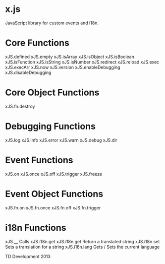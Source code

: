 x.js
====

JavaScript library for custom events and i18n.


Core Functions
====
xJS.defined
xJS.empty
xJS.isArray
xJS.isObject
xJS.isBoolean
xJS.isFunction
xJS.isString
xJS.isNumber
xJS.redirect
xJS.reload
xJS.exec
xJS.execArr
xJS.now
xJS.version
xJS.enableDebugging
xJS.disableDebugging

Core Object Functions
====
xJS.fn.destroy

Debugging Functions
====
xJS.log
xJS.info
xJS.error
xJS.warn
xJS.debug
xJS.dir

Event Functions
====
xJS.on
xJS.once
xJS.off
xJS.trigger
xJS.freeze

Event Object Functions
====
xJS.fn.on
xJS.fn.once
xJS.fn.off
xJS.fn.trigger

i18n Functions
====
xJS.__					Calls xJS.i18n.get
xJS.i18n.get			Return a translated string
xJS.i18n.set			Sets a translation for a string
xJS.i18n.lang			Gets / Sets the current language

TD Development 2013
